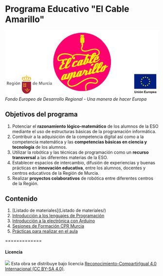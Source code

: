 # Programa Educativo "El Cable Amarillo"

<img src="logotipos.png" /><br>
*Fondo Europeo de Desarrollo Regional - Una manera de hacer Europa*



## Objetivos del programa

1.	Potenciar el **razonamiento lógico-matemático** de los alumnos de la ESO mediante el uso de estructuras básicas de la programación informática.
2.	Contribuir a la adquisición de la competencia digital así como a la competencia matemática y las **competencias básicas en ciencia y tecnología** de los alumnos.
3.	Utilizar la robótica y las técnicas de programación como un **recurso transversal** a las diferentes materias de la ESO.
4.	Establecer espacios de intercambio, difusión de experiencias y buenas prácticas en **innovación educativa**, entre los alumnos, docentes y centros educativos de la Región de Murcia.
5.	Realizar **proyectos colaborativos** de robótica entre diferentes centros de la Región.



## Contenido

1.	[Listado de materiales](Listado de materiales/)
2.	[Introducción a los lenguajes de Programación](Programación/)
3.  [Introducción a la electrónica con Arduino](Arduino/)
4.  [Sesiones de Formación CPR Murcia](Formación/)
5.  [Prácticas para realizar en el aula](Prácticas/)



=============

#### Licencia

<img src="http://i.creativecommons.org/l/by-sa/4.0/88x31.png" /> Esta obra se distribuye bajo licencia [Reconocimiento-CompartirIgual 4.0 Internacional (CC BY-SA 4.0)](https://creativecommons.org/licenses/by-sa/4.0/deed.es_ES).